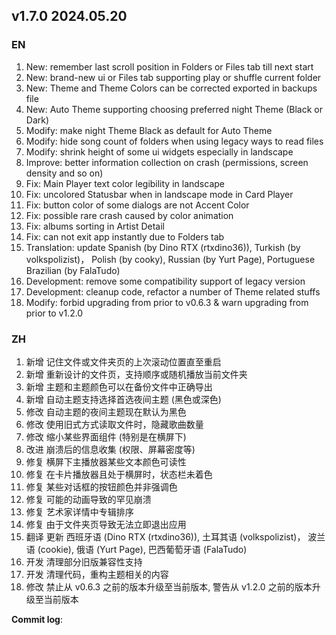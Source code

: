 ## **v1.7.0 2024.05.20**


### EN

1. New: remember last scroll position in Folders or Files tab till next start
2. New: brand-new ui or Files tab supporting play or shuffle current folder
3. New: Theme and Theme Colors can be corrected exported in backups file
4. New: Auto Theme supporting choosing preferred night Theme (Black or Dark)
5. Modify: make night Theme Black as default for Auto Theme
6. Modify: hide song count of folders when using legacy ways to read files
7. Modify: shrink height of some ui widgets especially in landscape
8. Improve: better information collection on crash (permissions, screen density and so on)
9. Fix: Main Player text color legibility in landscape
10. Fix: uncolored Statusbar when in landscape mode in Card Player
11. Fix: button color of some dialogs are not Accent Color
12. Fix: possible rare crash caused by color animation
13. Fix: albums sorting in Artist Detail
14. Fix: can not exit app instantly due to Folders tab
15. Translation: update Spanish (by Dino RTX (rtxdino36)), Turkish (by volkspolizist)， Polish (by cooky), Russian (by Yurt Page), Portuguese Brazilian (by FalaTudo)
16. Development: remove some compatibility support of legacy version
17. Development: cleanup code, refactor a number of Theme related stuffs
18. Modify: forbid upgrading from prior to v0.6.3 & warn upgrading from prior to v1.2.0


### ZH

1. 新增 记住文件或文件夹页的上次滚动位置直至重启
2. 新增 重新设计的文件页，支持顺序或随机播放当前文件夹
3. 新增 主题和主题颜色可以在备份文件中正确导出
4. 新增 自动主题支持选择首选夜间主题 (黑色或深色)
5. 修改 自动主题的夜间主题现在默认为黑色
6. 修改 使用旧式方式读取文件时，隐藏歌曲数量
7. 修改 缩小某些界面组件 (特别是在横屏下)
8. 改进 崩溃后的信息收集 (权限、屏幕密度等)
9. 修复 横屏下主播放器某些文本颜色可读性
10. 修复 在卡片播放器且处于横屏时，状态栏未着色
11. 修复 某些对话框的按钮颜色并非强调色
12. 修复 可能的动画导致的罕见崩溃
13. 修复 艺术家详情中专辑排序
14. 修复 由于文件夹页导致无法立即退出应用
15. 翻译 更新 西班牙语 (Dino RTX (rtxdino36)), 土耳其语 (volkspolizist)， 波兰语 (cookie), 俄语 (Yurt Page), 巴西葡萄牙语 (FalaTudo)
16. 开发 清理部分旧版兼容性支持
17. 开发 清理代码，重构主题相关的内容
18. 修改 禁止从 v0.6.3 之前的版本升级至当前版本, 警告从 v1.2.0 之前的版本升级至当前版本



**Commit log**: 